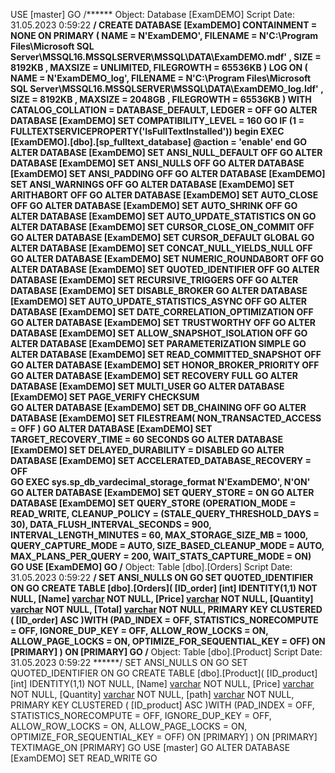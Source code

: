 USE [master]
GO
/****** Object:  Database [ExamDEMO]    Script Date: 31.05.2023 0:59:22 ******/
CREATE DATABASE [ExamDEMO]
 CONTAINMENT = NONE
 ON  PRIMARY 
( NAME = N'ExamDEMO', FILENAME = N'C:\Program Files\Microsoft SQL Server\MSSQL16.MSSQLSERVER\MSSQL\DATA\ExamDEMO.mdf' , SIZE = 8192KB , MAXSIZE = UNLIMITED, FILEGROWTH = 65536KB )
 LOG ON 
( NAME = N'ExamDEMO_log', FILENAME = N'C:\Program Files\Microsoft SQL Server\MSSQL16.MSSQLSERVER\MSSQL\DATA\ExamDEMO_log.ldf' , SIZE = 8192KB , MAXSIZE = 2048GB , FILEGROWTH = 65536KB )
 WITH CATALOG_COLLATION = DATABASE_DEFAULT, LEDGER = OFF
GO
ALTER DATABASE [ExamDEMO] SET COMPATIBILITY_LEVEL = 160
GO
IF (1 = FULLTEXTSERVICEPROPERTY('IsFullTextInstalled'))
begin
EXEC [ExamDEMO].[dbo].[sp_fulltext_database] @action = 'enable'
end
GO
ALTER DATABASE [ExamDEMO] SET ANSI_NULL_DEFAULT OFF 
GO
ALTER DATABASE [ExamDEMO] SET ANSI_NULLS OFF 
GO
ALTER DATABASE [ExamDEMO] SET ANSI_PADDING OFF 
GO
ALTER DATABASE [ExamDEMO] SET ANSI_WARNINGS OFF 
GO
ALTER DATABASE [ExamDEMO] SET ARITHABORT OFF 
GO
ALTER DATABASE [ExamDEMO] SET AUTO_CLOSE OFF 
GO
ALTER DATABASE [ExamDEMO] SET AUTO_SHRINK OFF 
GO
ALTER DATABASE [ExamDEMO] SET AUTO_UPDATE_STATISTICS ON 
GO
ALTER DATABASE [ExamDEMO] SET CURSOR_CLOSE_ON_COMMIT OFF 
GO
ALTER DATABASE [ExamDEMO] SET CURSOR_DEFAULT  GLOBAL 
GO
ALTER DATABASE [ExamDEMO] SET CONCAT_NULL_YIELDS_NULL OFF 
GO
ALTER DATABASE [ExamDEMO] SET NUMERIC_ROUNDABORT OFF 
GO
ALTER DATABASE [ExamDEMO] SET QUOTED_IDENTIFIER OFF 
GO
ALTER DATABASE [ExamDEMO] SET RECURSIVE_TRIGGERS OFF 
GO
ALTER DATABASE [ExamDEMO] SET  DISABLE_BROKER 
GO
ALTER DATABASE [ExamDEMO] SET AUTO_UPDATE_STATISTICS_ASYNC OFF 
GO
ALTER DATABASE [ExamDEMO] SET DATE_CORRELATION_OPTIMIZATION OFF 
GO
ALTER DATABASE [ExamDEMO] SET TRUSTWORTHY OFF 
GO
ALTER DATABASE [ExamDEMO] SET ALLOW_SNAPSHOT_ISOLATION OFF 
GO
ALTER DATABASE [ExamDEMO] SET PARAMETERIZATION SIMPLE 
GO
ALTER DATABASE [ExamDEMO] SET READ_COMMITTED_SNAPSHOT OFF 
GO
ALTER DATABASE [ExamDEMO] SET HONOR_BROKER_PRIORITY OFF 
GO
ALTER DATABASE [ExamDEMO] SET RECOVERY FULL 
GO
ALTER DATABASE [ExamDEMO] SET  MULTI_USER 
GO
ALTER DATABASE [ExamDEMO] SET PAGE_VERIFY CHECKSUM  
GO
ALTER DATABASE [ExamDEMO] SET DB_CHAINING OFF 
GO
ALTER DATABASE [ExamDEMO] SET FILESTREAM( NON_TRANSACTED_ACCESS = OFF ) 
GO
ALTER DATABASE [ExamDEMO] SET TARGET_RECOVERY_TIME = 60 SECONDS 
GO
ALTER DATABASE [ExamDEMO] SET DELAYED_DURABILITY = DISABLED 
GO
ALTER DATABASE [ExamDEMO] SET ACCELERATED_DATABASE_RECOVERY = OFF  
GO
EXEC sys.sp_db_vardecimal_storage_format N'ExamDEMO', N'ON'
GO
ALTER DATABASE [ExamDEMO] SET QUERY_STORE = ON
GO
ALTER DATABASE [ExamDEMO] SET QUERY_STORE (OPERATION_MODE = READ_WRITE, CLEANUP_POLICY = (STALE_QUERY_THRESHOLD_DAYS = 30), DATA_FLUSH_INTERVAL_SECONDS = 900, INTERVAL_LENGTH_MINUTES = 60, MAX_STORAGE_SIZE_MB = 1000, QUERY_CAPTURE_MODE = AUTO, SIZE_BASED_CLEANUP_MODE = AUTO, MAX_PLANS_PER_QUERY = 200, WAIT_STATS_CAPTURE_MODE = ON)
GO
USE [ExamDEMO]
GO
/****** Object:  Table [dbo].[Orders]    Script Date: 31.05.2023 0:59:22 ******/
SET ANSI_NULLS ON
GO
SET QUOTED_IDENTIFIER ON
GO
CREATE TABLE [dbo].[Orders](
	[ID_order] [int] IDENTITY(1,1) NOT NULL,
	[Name] [varchar](50) NOT NULL,
	[Price] [varchar](50) NOT NULL,
	[Quantity] [varchar](50) NOT NULL,
	[Total] [varchar](50) NOT NULL,
PRIMARY KEY CLUSTERED 
(
	[ID_order] ASC
)WITH (PAD_INDEX = OFF, STATISTICS_NORECOMPUTE = OFF, IGNORE_DUP_KEY = OFF, ALLOW_ROW_LOCKS = ON, ALLOW_PAGE_LOCKS = ON, OPTIMIZE_FOR_SEQUENTIAL_KEY = OFF) ON [PRIMARY]
) ON [PRIMARY]
GO
/****** Object:  Table [dbo].[Product]    Script Date: 31.05.2023 0:59:22 ******/
SET ANSI_NULLS ON
GO
SET QUOTED_IDENTIFIER ON
GO
CREATE TABLE [dbo].[Product](
	[ID_product] [int] IDENTITY(1,1) NOT NULL,
	[Name] [varchar](50) NOT NULL,
	[Price] [varchar](50) NOT NULL,
	[Quantity] [varchar](50) NOT NULL,
	[path] [varchar](max) NOT NULL,
PRIMARY KEY CLUSTERED 
(
	[ID_product] ASC
)WITH (PAD_INDEX = OFF, STATISTICS_NORECOMPUTE = OFF, IGNORE_DUP_KEY = OFF, ALLOW_ROW_LOCKS = ON, ALLOW_PAGE_LOCKS = ON, OPTIMIZE_FOR_SEQUENTIAL_KEY = OFF) ON [PRIMARY]
) ON [PRIMARY] TEXTIMAGE_ON [PRIMARY]
GO
USE [master]
GO
ALTER DATABASE [ExamDEMO] SET  READ_WRITE 
GO
